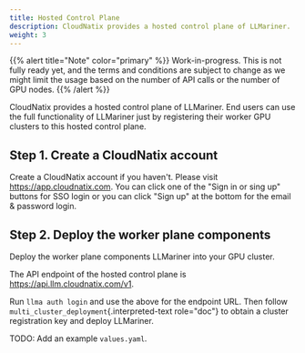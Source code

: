 ```yaml
---
title: Hosted Control Plane
description: CloudNatix provides a hosted control plane of LLMariner.
weight: 3
---
```


{{% alert title="Note" color="primary" %}}
Work-in-progress. This is not fully ready yet, and the terms and conditions are subject to change as we might limit the usage based on the number of API calls or the number of GPU nodes.
{{% /alert %}}

CloudNatix provides a hosted control plane of LLMariner. End users can use the full functionality of LLMariner just by registering their worker GPU clusters to this hosted control plane.

## Step 1. Create a CloudNatix account

Create a CloudNatix account if you haven\'t. Please visit <https://app.cloudnatix.com>. You can click one of the \"Sign in or sing up\" buttons for SSO login or you can click \"Sign up\" at the bottom for the email & password login.

## Step 2. Deploy the worker plane components

Deploy the worker plane components LLMariner into your GPU cluster.

The API endpoint of the hosted control plane is <https://api.llm.cloudnatix.com/v1>.

Run `llma auth login` and use the above for the endpoint URL. Then follow `multi_cluster_deployment`{.interpreted-text role="doc"} to obtain a cluster registration key and deploy LLMariner.

TODO: Add an example `values.yaml`.
